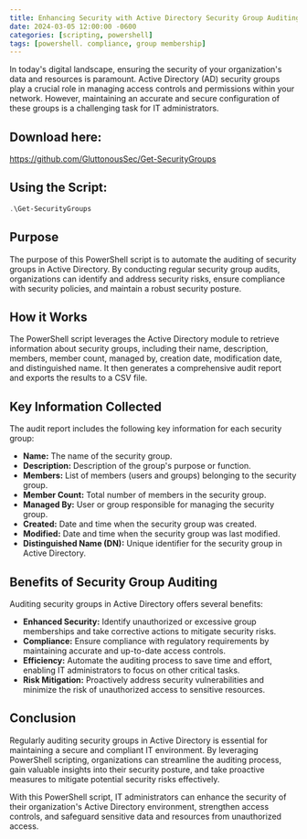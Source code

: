 ```yaml
---
title: Enhancing Security with Active Directory Security Group Auditing
date: 2024-03-05 12:00:00 -0600
categories: [scripting, powershell]
tags: [powershell. compliance, group membership]
---
```


In today's digital landscape, ensuring the security of your organization's data and resources is paramount. Active Directory (AD) security groups play a crucial role in managing access controls and permissions within your network. However, maintaining an accurate and secure configuration of these groups is a challenging task for IT administrators.

## Download here:
https://github.com/GluttonousSec/Get-SecurityGroups

## Using the Script:
```powershell
.\Get-SecurityGroups
```

## Purpose
The purpose of this PowerShell script is to automate the auditing of security groups in Active Directory. By conducting regular security group audits, organizations can identify and address security risks, ensure compliance with security policies, and maintain a robust security posture.

## How it Works
The PowerShell script leverages the Active Directory module to retrieve information about security groups, including their name, description, members, member count, managed by, creation date, modification date, and distinguished name. It then generates a comprehensive audit report and exports the results to a CSV file.

## Key Information Collected
The audit report includes the following key information for each security group:
- **Name:** The name of the security group.
- **Description:** Description of the group's purpose or function.
- **Members:** List of members (users and groups) belonging to the security group.
- **Member Count:** Total number of members in the security group.
- **Managed By:** User or group responsible for managing the security group.
- **Created:** Date and time when the security group was created.
- **Modified:** Date and time when the security group was last modified.
- **Distinguished Name (DN):** Unique identifier for the security group in Active Directory.

## Benefits of Security Group Auditing
Auditing security groups in Active Directory offers several benefits:
- **Enhanced Security:** Identify unauthorized or excessive group memberships and take corrective actions to mitigate security risks.
- **Compliance:** Ensure compliance with regulatory requirements by maintaining accurate and up-to-date access controls.
- **Efficiency:** Automate the auditing process to save time and effort, enabling IT administrators to focus on other critical tasks.
- **Risk Mitigation:** Proactively address security vulnerabilities and minimize the risk of unauthorized access to sensitive resources.

## Conclusion
Regularly auditing security groups in Active Directory is essential for maintaining a secure and compliant IT environment. By leveraging PowerShell scripting, organizations can streamline the auditing process, gain valuable insights into their security posture, and take proactive measures to mitigate potential security risks effectively.

With this PowerShell script, IT administrators can enhance the security of their organization's Active Directory environment, strengthen access controls, and safeguard sensitive data and resources from unauthorized access.

